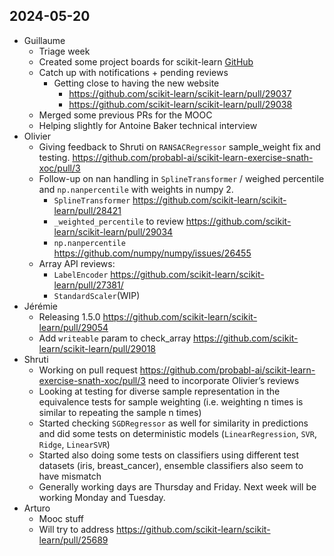 ## 2024-05-20

- Guillaume
    - Triage week
    - Created some project boards for scikit-learn
      [GitHub](https://github.com/orgs/scikit-learn/projects)
    - Catch up with notifications + pending reviews
        - Getting close to having the new website
            - https://github.com/scikit-learn/scikit-learn/pull/29037
            - https://github.com/scikit-learn/scikit-learn/pull/29038
    - Merged some previous PRs for the MOOC
    - Helping slightly for Antoine Baker technical interview
- Olivier
    - Giving feedback to Shruti on `RANSACRegressor` sample_weight fix and
      testing.
      https://github.com/probabl-ai/scikit-learn-exercise-snath-xoc/pull/3
    - Follow-up on nan handling in `SplineTransformer` /  weighed percentile
      and `np.nanpercentile` with weights in numpy 2.
        - `SplineTransformer`
          https://github.com/scikit-learn/scikit-learn/pull/28421
        - `_weighted_percentile` to review
          https://github.com/scikit-learn/scikit-learn/pull/29034
        - `np.nanpercentile`
          https://github.com/numpy/numpy/issues/26455
    - Array API reviews:
        - `LabelEncoder` https://github.com/scikit-learn/scikit-learn/pull/27381/
        - `StandardScaler`(WIP)
- Jérémie
    - Releasing 1.5.0 https://github.com/scikit-learn/scikit-learn/pull/29054
    - Add `writeable` param to check_array
      https://github.com/scikit-learn/scikit-learn/pull/29018
- Shruti
    - Working on pull request
      https://github.com/probabl-ai/scikit-learn-exercise-snath-xoc/pull/3 need to
      incorporate Olivier’s reviews
    - Looking at testing for diverse sample representation in the equivalence
      tests for sample weighting (i.e. weighting n times is similar to
      repeating the sample n times)
    - Started checking `SGDRegressor` as well for similarity in predictions and
      did some tests on deterministic models (`LinearRegression`, `SVR`, `Ridge`,
      `LinearSVR`)
    - Started also doing some tests on classifiers using different test
      datasets (iris, breast_cancer), ensemble classifiers also seem to have
      mismatch
    - Generally working days are Thursday and Friday. Next week will be working
      Monday and Tuesday.
- Arturo
    - Mooc stuff
    - Will try to address https://github.com/scikit-learn/scikit-learn/pull/25689